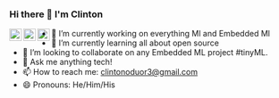 ### Hi there 👋 I'm Clinton

<a href="https://twitter.com/oduor_c">
  <img align="left" alt="Clinton's Twitter" width="22px" src="https://cdn.jsdelivr.net/npm/simple-icons@v3/icons/twitter.svg" />
</a>
<a href="https://linkedin.com/in/oduorc">
  <img align="left" alt="Clinton's Linkdein" width="22px" src="https://cdn.jsdelivr.net/npm/simple-icons@v3/icons/linkedin.svg" />
</a>
<a href="https://github.com/clintonoduor">
  <img align="left" alt="Clinton's Github" width="22px" src="https://cdn.jsdelivr.net/npm/simple-icons@v3/icons/github.svg" />
</a>

- 🔭 I’m currently working on everything Ml and Embedded Ml
- 🌱 I’m currently learning all about open source
- 👯 I’m looking to collaborate on any Embedded ML project #tinyML.
- 💬 Ask me anything tech!
- 📫 How to reach me: clintonoduor3@gmail.com
- 😄 Pronouns: He/Him/His

